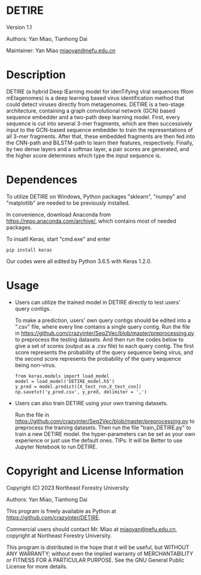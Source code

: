 # DETIRE
Version 1.1

Authors: Yan Miao, Tianhong Dai

Maintainer: Yan Miao miaoyan@nefu.edu.cn

# Description
DETIRE (a hybrid Deep lEarning model for idenTifying vIral sequences fRom mEtagenomes) is a deep learning based virus identification method that could detect viruses directly from metagenomes. DETIRE is a two-stage architecture, containing a graph convolutional network (GCN) based sequence embedder and a two-path deep learning model. First, every sequence is cut into several 3-mer fragments, which are then successively input to the GCN-based sequence embedder to train the representations of all 3-mer fragments. After that, these embedded fragments are then fed into the CNN-path and BiLSTM-path to learn their features, respectively. Finally, by two dense layers and a softmax layer, a pair scores are generated, and the higher score determines which type the input sequence is. 

# Dependences
To utilize DETIRE on Windows, Python packages "sklearn", "numpy" and "matplotlib" are needed to be previously installed.

In convenience, download Anaconda from https://repo.anaconda.com/archive/, which contains most of needed packages.

To insatll Keras, start "cmd.exe" and enter <br>
```
pip install keras
```
Our codes were all edited by Python 3.6.5 with Keras 1.2.0.

# Usage
* Users can utilize the trained model in DETIRE directly to test users' query contigs.

  To make a prediction, users' own query contigs should be edited into a ".csv" file, where every line contains a single query contig. Run the file in https://github.com/crazyinter/Seq2Vec/blob/master/preprocessing.py to preprocess the testing datasets. And then run the codes below to give a set of scores (output as a .csv file) to each query contig. The first score represents the probability of the query sequence being virus, and the second score represents the probability of the query sequence being non-virus.
   ```
   from keras.models import load_model
   model = load_model('DETIRE_model.h5')
   y_pred = model.predict([X_test_rnn,X_test_cnn])
   np.savetxt('y_pred.csv', y_pred, delimiter = ',')  
   ```
* Users can also train DETIRE using your own training datasets.

  Run the file in https://github.com/crazyinter/Seq2Vec/blob/master/preprocessing.py to preprocess the training datasets. Then run the file "train_DETIRE.py" to train a new DETIRE model. the hyper-parameters can be set as your own experience or just use the default ones.
  TIPs: It will be Better to use Jupyter Notebook to run DETIRE.
  

# Copyright and License Information
Copyright (C) 2023 Northeast Forestry University

Authors: Yan Miao, Tianhong Dai

This program is freely available as Python at https://github.com/crazyinter/DETIRE.

Commercial users should contact Mr. Miao at miaoyan@nefu.edu.cn, copyright at Northeast Forestry University.

This program is distributed in the hope that it will be useful, but WITHOUT ANY WARRANTY; without even the implied warranty of MERCHANTABILITY or FITNESS FOR A PARTICULAR PURPOSE. See the GNU General Public License for more details.
